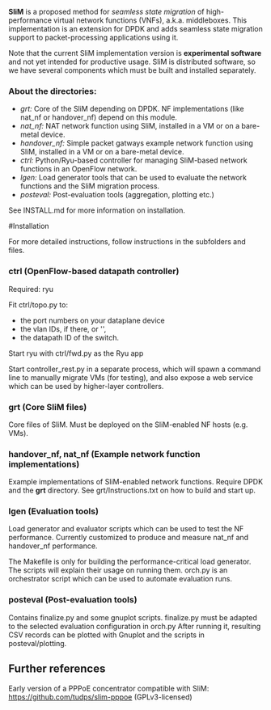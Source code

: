 **SliM** is a proposed method for *seamless state migration* of high-performance virtual network functions (VNFs), 
a.k.a. middleboxes. This implementation is an extension for DPDK and adds seamless state migration support to packet-processing
applications using it.

Note that the current SliM implementation version is **experimental software** and not yet intended for productive usage.
SliM is distributed software, so we have several components which must be built and installed separately.

### About the directories:

- *grt:* Core of the SliM depending on DPDK. NF implementations (like nat_nf or handover_nf) depend on this module.
- *nat_nf:* NAT network function using SliM, installed in a VM or on a bare-metal device.
- *handover_nf:* Simple packet gatways example network function using SliM, installed in a VM or on a bare-metal device.
- *ctrl:* Python/Ryu-based controller for managing SliM-based network functions in an OpenFlow network.
- *lgen:* Load generator tools that can be used to evaluate the network functions and the SliM migration process.
- *posteval:* Post-evaluation tools (aggregation, plotting etc.)

See INSTALL.md for more information on installation.

#Installation

For more detailed instructions, follow instructions in the subfolders and files.

### ctrl (OpenFlow-based datapath controller)

Required: ryu

Fit ctrl/topo.py to:
 - the port numbers on your dataplane device
 - the vlan IDs, if there, or '',
 - the datapath ID of the switch.

Start ryu with ctrl/fwd.py as the Ryu app

Start controller_rest.py in a separate process, which will spawn a command line to manually migrate VMs (for testing), and also expose a web service
which can be used by higher-layer controllers.

### grt (Core SliM files)

Core files of SliM. Must be deployed on the SliM-enabled NF hosts (e.g. VMs).

### handover_nf, nat_nf (Example network function implementations)

Example implementations of SliM-enabled network functions. Require DPDK and the **grt** directory.
See grt/Instructions.txt on how to build and start up.

### lgen (Evaluation tools)

Load generator and evaluator scripts which can be used to test the NF performance. 
Currently customized to produce and measure nat_nf and handover_nf performance. 

The Makefile is only for building the performance-critical load generator. 
The scripts will explain their usage on running them. 
orch.py is an orchestrator script which can be used to automate evaluation runs.

### posteval (Post-evaluation tools)

Contains finalize.py and some gnuplot scripts.
finalize.py must be adapted to the selected evaluation configuration in orch.py
After running it, resulting CSV records can be plotted with Gnuplot and the scripts in posteval/plotting.


## Further references

Early version of a PPPoE concentrator compatible with SliM: https://github.com/tudps/slim-pppoe (GPLv3-licensed)
